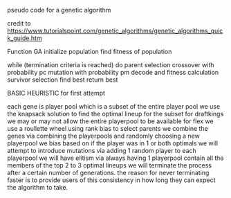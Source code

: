 pseudo code for a genetic algorithm

credit to https://www.tutorialspoint.com/genetic_algorithms/genetic_algorithms_quick_guide.htm

Function GA
   initialize population
   find fitness of population
   
   while (termination criteria is reached) do
      parent selection
      crossover with probability pc
      mutation with probability pm
      decode and fitness calculation
      survivor selection
      find best
   return best

BASIC HEURISTIC for first attempt

each gene is player pool which is a subset of the entire player pool
we use the knapsack solution to find the optimal lineup for the subset
	for draftkings we may or may not allow the entire playerpool to be available for flex
we use a roullette wheel using rank bias to select parents
we combine the genes via combining the playerpools and randomly choosing a new playerpool
	we bias based on if the player was in 1 or both optimals
we will attempt to introduce mutations via adding 1 random player to each playerpool
we will have elitism via always having 1 playerpool contain all the members of the
	top 2 to 3 optimal lineups
we will terminate the process after a certain number of generations.
the reason for never terminating faster is to provide users of this consistency
in how long they can expect the algorithm to take.